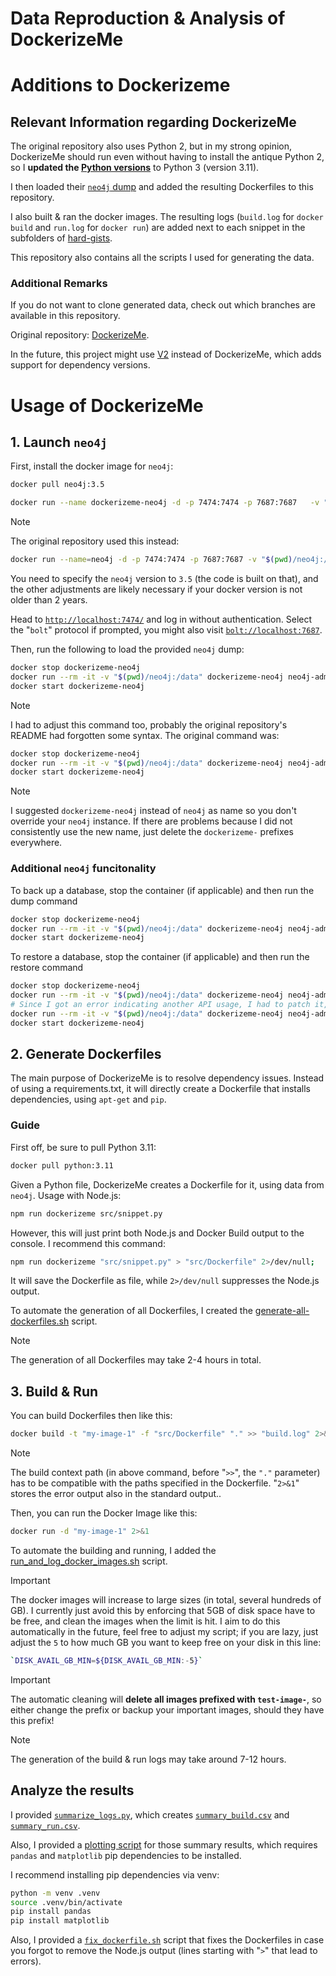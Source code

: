 Data Reproduction & Analysis of DockerizeMe
===

# Additions to Dockerizeme

## Relevant Information regarding DockerizeMe
The original repository also uses Python 2, but in my strong opinion, DockerizeMe should run even without having to install the antique Python 2, so I **updated the [Python versions](src/languages/python/)** to Python 3 (version 3.11).

I then loaded their [`neo4j` dump](neo4j/neo4j.dump) and added the resulting Dockerfiles to this repository.

I also built & ran the docker images. The resulting logs (`build.log` for `docker build` and `run.log` for `docker run`) are added next to each snippet in the subfolders of [hard-gists](hard-gists/).

This repository also contains all the scripts I used for generating the data.

### Additional Remarks
If you do not want to clone generated data, check out which branches are available in this repository.

Original repository: [DockerizeMe](https://github.com/dockerizeme/dockerizeme/releases).

In the future, this project might use [V2](https://github.com/v2-project/v2) instead of DockerizeMe, which adds support for dependency versions.

# Usage of DockerizeMe
## 1. Launch `neo4j`

First, install the docker image for `neo4j`:
```bash
docker pull neo4j:3.5
```

```bash
docker run --name dockerizeme-neo4j -d -p 7474:7474 -p 7687:7687   -v "$(pwd)/neo4j:/data" --env="NEO4J_AUTH=none" neo4j:3.5
```

> [!NOTE]
> The original repository used this instead:
> ```bash
> docker run --name=neo4j -d -p 7474:7474 -p 7687:7687 -v "$(pwd)/neo4j:/data" --env="NEO4J_AUTH=none" --restart-always neo4j
> ```
> You need to specify the `neo4j` version to `3.5` (the code is built on that), and the other adjustments are likely necessary if your docker version is not older than 2 years.

Head to [`http://localhost:7474/`](http://localhost:7474/) and log in without authentication. Select the "`bolt`" protocol if prompted, you might also visit [`bolt://localhost:7687`](bolt://localhost:7687).

Then, run the following to load the provided `neo4j` dump:
```bash
docker stop dockerizeme-neo4j
docker run --rm -it -v "$(pwd)/neo4j:/data" dockerizeme-neo4j neo4j-admin database load --overwrite-destination --from-path=/data dockerizeme-neo4j
docker start dockerizeme-neo4j
```

> [!NOTE]
> I had to adjust this command too, probably the original repository's README had forgotten some syntax. The original command was:
> ```bash
> docker stop dockerizeme-neo4j
> docker run --rm -it -v "$(pwd)/neo4j:/data" dockerizeme-neo4j neo4j-admin load --force --from=/data/<filename>
> docker start dockerizeme-neo4j
> ```

> [!NOTE]
> I suggested `dockerizeme-neo4j` instead of `neo4j` as name so you don't override your `neo4j` instance. If there are problems because I did not consistently use the new name, just delete the `dockerizeme-` prefixes everywhere.


### Additional `neo4j` funcitonality
To back up a database, stop the container (if applicable) and then run the dump command
```bash
docker stop dockerizeme-neo4j
docker run --rm -it -v "$(pwd)/neo4j:/data" dockerizeme-neo4j neo4j-admin dump --to=/data/<filename>
docker start dockerizeme-neo4j
```

To restore a database, stop the container (if applicable) and then run the restore command

```bash
docker stop dockerizeme-neo4j
docker run --rm -it -v "$(pwd)/neo4j:/data" dockerizeme-neo4j neo4j-admin load --force --from=/data/<filename>
# Since I got an error indicating another API usage, I had to patch it, inserting "database" and changing to "from-path":
docker run --rm -it -v "$(pwd)/neo4j:/data" dockerizeme-neo4j neo4j-admin database load --overwrite-destination --from-path=/data dockerizeme-neo4j
docker start dockerizeme-neo4j
```

## 2. Generate Dockerfiles
The main purpose of DockerizeMe is to resolve dependency issues. Instead of using a requirements.txt, it will directly create a Dockerfile that installs dependencies, using `apt-get` and `pip`.

### Guide
First off, be sure to pull Python 3.11:
```bash
docker pull python:3.11
```

Given a Python file, DockerizeMe creates a Dockerfile for it, using data from `neo4j`. Usage with Node.js:

```bash
npm run dockerizeme src/snippet.py
```

However, this will just print both Node.js and Docker Build output to the console. I recommend this command:

```bash
npm run dockerizeme "src/snippet.py" > "src/Dockerfile" 2>/dev/null;
```

It will save the Dockerfile as file, while `2>/dev/null` suppresses the Node.js output.

To automate the generation of all Dockerfiles, I created the [generate-all-dockerfiles.sh](generate-all-dockerfiles.sh) script.
> [!NOTE]
> The generation of all Dockerfiles may take 2-4 hours in total.

## 3. Build & Run
You can build Dockerfiles then like this:
```bash
docker build -t "my-image-1" -f "src/Dockerfile" "." >> "build.log" 2>&1;
```
> [!NOTE]
> The build context path (in above command, before "`>>`", the `"."` parameter) has to be compatible with the paths specified in the Dockerfile. 
> "`2>&1`" stores the error output also in the standard output..

Then, you can run the Docker Image like this:
```bash
docker run -d "my-image-1" 2>&1
```

To automate the building and running, I added the [run_and_log_docker_images.sh](./run_and_log_docker_images.sh) script. 
> [!IMPORTANT]
> The docker images will increase to large sizes (in total, several hundreds of GB). I currently just avoid this by enforcing that 5GB of disk space have to be free, and clean the images when the limit is hit. I aim to do this automatically in the future, feel free to adjust my script; if you are lazy, just adjust the `5` to how much GB you want to keep free on your disk in this line:
> ```bash
> `DISK_AVAIL_GB_MIN=${DISK_AVAIL_GB_MIN:-5}`
> ```

> [!IMPORTANT]
> The automatic cleaning will **delete all images prefixed with `test-image-`**, so either change the prefix or backup your important images, should they have this prefix!

> [!NOTE]
> The generation of the build & run logs may take around 7-12 hours.

## Analyze the results
I provided [`summarize_logs.py`](./summarize_logs.py), which creates [`summary_build.csv`](./hard-gists/summary_build.csv) and [`summary_run.csv`](./hard-gists/summary_run.csv).

Also, I provided a [plotting script](./plot_summary.py) for those summary results, which requires `pandas` and `matplotlib` pip dependencies to be installed.

I recommend installing pip dependencies via venv:
```bash
python -m venv .venv
source .venv/bin/activate
pip install pandas
pip install matplotlib
```

Also, I provided a [`fix_dockerfile.sh`](./fix_dockerfile.sh) script that fixes the Dockerfiles in case you forgot to remove the Node.js output (lines starting with "`>`" that lead to errors).